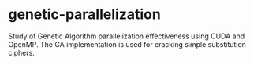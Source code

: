 # genetic-parallelization
Study of Genetic Algorithm parallelization effectiveness using CUDA and OpenMP. The GA implementation is used for cracking simple substitution ciphers.
